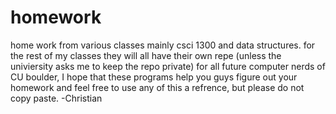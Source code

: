 # homework
home work from various classes mainly csci 1300 and data structures.
for the rest of my classes they will all have their own repe (unless the univiersity asks me to keep the repo private) for all future computer nerds of CU boulder, I hope that these programs help you guys figure out your homework and feel free to use any of this a refrence, but please do not copy paste.
-Christian 
